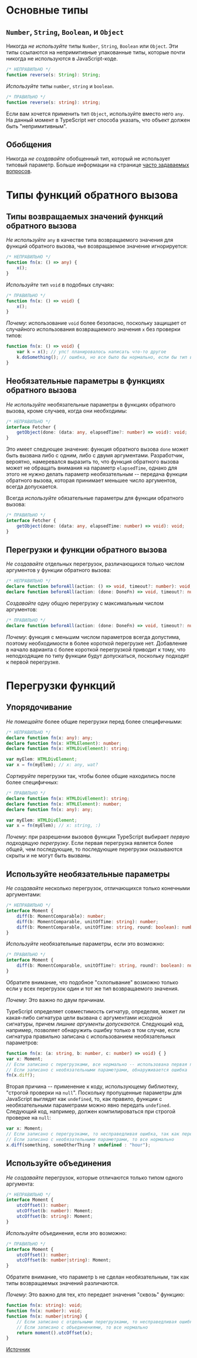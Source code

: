 # Основные типы

## `Number`, `String`, `Boolean`, и `Object`

Никогда *не используйте* типы `Number`, `String`, `Boolean` или `Object`.
Эти типы ссылаются на непримитивные упакованные типы, которые почти никогда не используются в JavaScript-коде.

```ts
/* НЕПРАВИЛЬНО */
function reverse(s: String): String;
```

*Используйте* типы `number`, `string` и `boolean`.

```ts
/* ПРАВИЛЬНО */
function reverse(s: string): string;
```

Если вам хочется применить тип `Object`, используйте вместо него `any`.
На данный момент в TypeScript нет способа указать, что объект должен быть "непримитивным".

## Обобщения

Никогда *не создавайте* обобщенный тип, который не использует типовый параметр.
Больше информации на странице [часто задаваемых вопросов](https://github.com/Microsoft/TypeScript/wiki/FAQ#why-doesnt-type-inference-work-on-this-interface-interface-foot---).

# Типы функций обратного вызова

## Типы возвращаемых значений функций обратного вызова

*Не используйте* `any` в качестве типа возвращаемого значения для функций обратного вызова, чье возвращаемое значение игнорируется:

```ts
/* НЕПРАВИЛЬНО */
function fn(x: () => any) {
    x();
}
```

*Используйте* тип `void` в подобных случаях:

```ts
/* ПРАВИЛЬНО */
function fn(x: () => void) {
    x();
}
```

*Почему*: использование `void` более безопасно, поскольку защищает от случайного использования возвращаемого значения `x` без проверки типов:

```ts
function fn(x: () => void) {
    var k = x(); // упс! планировалось написать что-то другое
    k.doSomething(); // ошибка, но все было бы нормально, если бы тип возвращаемого значения был 'any'
}
```

## Необязательные параметры в функциях обратного вызова

*Не используйте* необязательные параметры в функциях обратного вызова, кроме случаев, когда они необходимы:

```ts
/* НЕПРАВИЛЬНО */
interface Fetcher {
    getObject(done: (data: any, elapsedTime?: number) => void): void;
}
```

Это имеет следующее значение: функция обратного вызова `done` может быть вызвана либо с одним, либо с двумя аргументами.
Разработчик, вероятно, намеревался выразить то, что функция обратного вызова может не обращать внимания на параметр `elapsedTime`, однако для этого не нужно делать параметр необязательным -- передача функции обратного вызова, которая принимает меньшее число аргументов, всегда допускается.

Всегда *используйте* обязательные параметры для функции обратного вызова:

```ts
/* ПРАВИЛЬНО */
interface Fetcher {
    getObject(done: (data: any, elapsedTime: number) => void): void;
}
```

## Перегрузки и функции обратного вызова

*Не создавайте* отдельных перегрузок, различающихся только числом аргументов у функции обратного вызова:

```ts
/* НЕПРАВИЛЬНО */
declare function beforeAll(action: () => void, timeout?: number): void;
declare function beforeAll(action: (done: DoneFn) => void, timeout?: number): void;
```

*Создавайте* одну общую перегрузку с максимальным числом аргументов:

```ts
/* ПРАВИЛЬНО */
declare function beforeAll(action: (done: DoneFn) => void, timeout?: number): void;
```

*Почему*: функция с меньшим числом параметров всегда допустима, поэтому необходимости в более короткой перегрузке нет.
Добавление в начало варианта с более короткой перегрузкой приводит к тому, что неподходящие по типу функции будут допускаться, поскольку подходят к первой перегрузке.

# Перегрузки функций

## Упорядочивание

*Не помещайте* более общие перегрузки перед более специфичными:

```ts
/* НЕПРАВИЛЬНО */
declare function fn(x: any): any;
declare function fn(x: HTMLElement): number;
declare function fn(x: HTMLDivElement): string;

var myElem: HTMLDivElement;
var x = fn(myElem); // x: any, wat?
```

*Сортируйте* перегрузки так, чтобы более общие находились после более специфичных:

```ts
/* ПРАВИЛЬНО */
declare function fn(x: HTMLDivElement): string;
declare function fn(x: HTMLElement): number;
declare function fn(x: any): any;

var myElem: HTMLDivElement;
var x = fn(myElem); // x: string, :)
```

*Почему*: при разрешении вызовов функции TypeScript выбирает *первую подходящую перегрузку*.
Если первая перегрузка является более общей, чем последующие, то последующие перегрузки оказываются скрыты и не могут быть вызваны.

## Используйте необязательные параметры

*Не создавайте* несколько перегрузок, отличающихся только конечными аргументами:

```ts
/* НЕПРАВИЛЬНО */
interface Moment {
    diff(b: MomentComparable): number;
    diff(b: MomentComparable, unitOfTime: string): number;
    diff(b: MomentComparable, unitOfTime: string, round: boolean): number;
}
```

*Используйте* необязательные параметры, если это возможно:

```ts
/* ПРАВИЛЬНО */
interface Moment {
    diff(b: MomentComparable, unitOfTime?: string, round?: boolean): number;
}
```

Обратите внимание, что подобное "схлопывание" возможно только если у всех перегрузок один и тот же тип возвращаемого значения.

*Почему*: Это важно по двум причинам.

TypeScript определяет совместимость сигнатур, определяя, может ли какая-либо сигнатура цели вызвана с аргументами исходной сигнатуры, причем *лишние аргументы допускаются*.
Следующий код, например, позволяет обнаружить ошибку только в том случае, если сигнатура правильно записана с использованием необязательных параметров:

```ts
function fn(x: (a: string, b: number, c: number) => void) { }
var x: Moment;
// Если записано с перегрузками, все нормально -- использована первая перегрузка
// Если записано с необязательными параметрами, обнаруживается ошибка
fn(x.diff);
```

Вторая причина -- применение к коду, использующему библиотеку, "строгой проверки на `null`".
Поскольку пропущенные параметры для JavaScript выглядят как `undefined`, то, как правило, функции с необязательными параметрами можно явно передать `undefined`.
Следующий код, например, должен компилироваться при строгой проверке на `null`:

```ts
var x: Moment;
// Если записано с перегрузками, то несправедливая ошибка, так как передается 'undefined' вместо 'string'
// Если записано с необязательными параметрами, то все нормально
x.diff(something, someOtherThing ? undefined : "hour");
```

## Используйте объединения

*Не создавайте* перегрузок, которые отличаются только типом одного аргумента:

```ts
/* НЕПРАВИЛЬНО */
interface Moment {
    utcOffset(): number;
    utcOffset(b: number): Moment;
    utcOffset(b: string): Moment;
}
```

*Используйте* объединения, если это возможно:

```ts
/* ПРАВИЛЬНО */
interface Moment {
    utcOffset(): number;
    utcOffset(b: number|string): Moment;
}
```

Обратите внимание, что параметр `b` не сделан необязательным, так как типы возвращаемых значений различаются.

*Почему*: Это важно для тех, кто передает значения "сквозь" функцию:

```ts
function fn(x: string): void;
function fn(x: number): void;
function fn(x: number|string) {
    // Если записано с отдельными перегрузками, то несправедливая ошибка
    // Если записано с объединениями, то все нормально
    return moment().utcOffset(x);
}
```

[Источник](http://typescript-lang.ru/docs/declaration%20files/Do's%20and%20Don'ts.html)